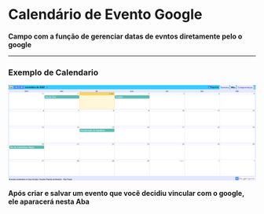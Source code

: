 # Calendário de Evento Google
**Campo com a função de gerenciar datas de evntos diretamente pelo o google**
***

### **Exemplo de Calendario**

![](../../../img/calendarioGoogle.png)

**Após criar e salvar um evento que você decidiu vincular com o google, ele aparacerá nesta Aba**

<br>
<br>
<br>